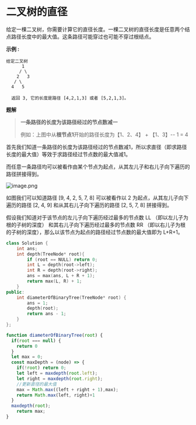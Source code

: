 # 二叉树的直径

给定一棵二叉树，你需要计算它的直径长度。一棵二叉树的直径长度是任意两个结点路径长度中的最大值。这条路径可能穿过也可能不穿过根结点。



**示例 :**

    给定二叉树      
          1
         / \
        2   3
       / \     
      4   5    
      
      返回 3, 它的长度是路径 [4,2,1,3] 或者 [5,2,1,3]。




**题解**

> **一条路径的长度为该路径经过的节点数减一**
>
> 例如：上图中从**根节点1**开始的路径长度为【1、2、4】 + 【1、3】-- 1 = 4

首先我们知道一条路径的长度为该路径经过的节点数减1，所以求直径（即求路径长度的最大值）等效于求路径经过节点数的最大值减1。

而任意一条路径均可以被看作由某个节点为起点，从其左儿子和右儿子向下遍历的路径拼接得到。

![image.png](https://pic.leetcode-cn.com/baf2f6ea1ae76ba383eb1753254340f089dac9f03664f93990d6ae54f8560970-image.png)

如图我们可以知道路径 [9, 4, 2, 5, 7, 8] 可以被看作以 2 为起点，从其左儿子向下遍历的路径 [2, 4, 9] 和从其右儿子向下遍历的路径 [2, 5, 7, 8] 拼接得到。

假设我们知道对于该节点的左儿子向下遍历经过最多的节点数 LL （即以左儿子为根的子树的深度） 和其右儿子向下遍历经过最多的节点数 RR （即以右儿子为根的子树的深度），那么以该节点为起点的路径经过节点数的最大值即为 L+R+1。

```c++
class Solution {
    int ans;
    int depth(TreeNode* root){
        if (root == NULL) return 0;
        int L = depth(root->left);
        int R = depth(root->right);
        ans = max(ans, L + R + 1);
        return max(L, R) + 1;
    }
public:
    int diameterOfBinaryTree(TreeNode* root) {
        ans = 1;
        depth(root);
        return ans - 1;
    }
};
```



```js
function diameterOfBinaryTree(root) {
  if(root === null) {
    return 0
  }
  let max = 0;
  const maxDepth = (node) => {
    if(!root) return 0;
    let left = maxdepth(root.left);
    let right = maxdepth(root.right);
    //更新直径的最大值
    max = Math.max((left + right + 1),max);
    return Math.max(left, right)+1
  }
  maxdepth(root);
	return max;
}
```




